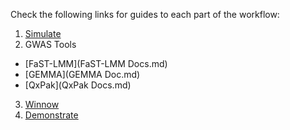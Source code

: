 Check the following links for guides to each part of the workflow:

1. [Simulate](Simulate.md)
2. GWAS Tools
  * [FaST-LMM](FaST-LMM Docs.md)
  * [GEMMA](GEMMA Doc.md)
  * [QxPak](QxPak Docs.md)
3. [Winnow](Winnow.md)
4. [Demonstrate](Demonstrate.md)
